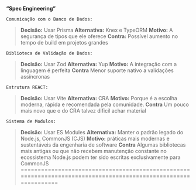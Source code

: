
**“Spec Engineering”**

    Comunicação com o Banco de Dados:
> **Decisão:** Usar Prisma
> **Alternativa:** Knex e TypeORM
> **Motivo:** A segurança de tipos que ele oferece
> **Contra:** Possível aumento no tempo de build em projetos grandes

    Biblioteca de Validação de Dados:
> **Decisão:** Usar Zod
> **Alternativa:** Yup
> **Motivo:** A integração com a linguagem é perfeita
  **Contra** Menor suporte nativo a validações assíncronas

    Estrutura REACT:
> **Decisão:** Usar Vite
> **Alternativa:** CRA
> **Motivo:** Porque é a escolha moderna, rápida e recomendada pela comunidade.
  **Contra** Um pouco mais novo que o do CRA talvez dificil achar material

    Sistema de Modulos:
> **Decisão:** Usar ES Modules
> **Alternativa:** Manter o padrão legado do Node.js, CommonJS (CJS)
> **Motivo:** práticas mais modernas e sustentáveis da engenharia de software
  **Contra** Algumas bibliotecas mais antigas ou que não recebem manutenção constante no ecossistema Node.js podem ter sido escritas exclusivamente para CommonJS
===============================================================================================================